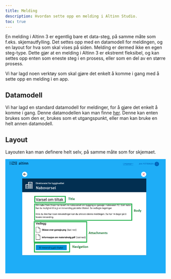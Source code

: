 ```yaml
---
title: Melding
description: Hvordan sette opp en melding i Altinn Studio.
toc: true
---
```


En melding i Altinn 3 er egentlig bare et data-steg, på samme måte som f.eks. skjemautfylling. Det settes opp med en datamodell for meldingen, og en 
layout for hva som skal vises på siden. Melding er dermed ikke en egen steg-type. Dette gjør at en melding i Altinn 3 er ekstremt fleksibel, og kan settes opp enten som eneste steg i en prosess, eller som en del av en større prosess.

Vi har lagd noen verktøy som skal gjøre det enkelt å komme i gang med å sette opp en melding i en app.

## Datamodell
Vi har lagd en standard datamodell for meldinger, for å gjøre det enkelt å komme i gang. Denne datamodellen kan man finne [her](https://altinncdn.no/schemas/xsd/message/message.schema.v1.xsd). Denne kan enten brukes som den er, brukes som et utgangspunkt, eller man kan bruke en helt annen datamodell. 

## Layout
Layouten kan man definere helt selv, på samme måte som for skjemaet.

![Standard meldings-visning](message-app.png "Standard meldings-visning")